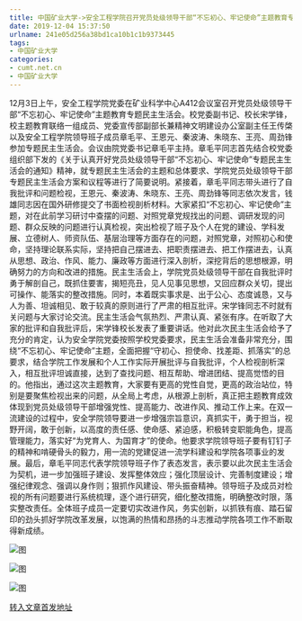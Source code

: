 ```yaml
---
title: 中国矿业大学->安全工程学院召开党员处级领导干部“不忘初心、牢记使命”主题教育专题民主生活会 | cumt.net.cn
date: 2019-12-04 15:37:50
urlname: 241e05d256a38bd1ca10b1c1b9373445
tags: 
- 中国矿业大学
categories:
- cumt.net.cn
- 中国矿业大学
---
```

12月3日上午，安全工程学院党委在矿业科学中心A412会议室召开党员处级领导干部“不忘初心、牢记使命”主题教育专题民主生活会。校党委副书记、校长宋学锋，校主题教育联络一组成员、党委宣传部副部长兼精神文明建设办公室副主任王传棨以及安全工程学院领导班子成员章毛平、王恩元、秦波涛、朱晓东、王亮、周劲锋参加专题民主生活会。会议由院党委书记章毛平主持。章毛平同志首先结合校党委组织部下发的《关于认真开好党员处级领导干部“不忘初心、牢记使命”专题民主生活会的通知》精神，就专题民主生活会的主题和总体要求、学院党员处级领导干部专题民主生活会方案和议程等进行了简要说明。紧接着，章毛平同志带头进行了自我批评和问题检视，王恩元、秦波涛、朱晓东、王亮、周劲锋等同志依次发言，钱雄同志因在国外研修提交了书面检视剖析材料。大家紧扣“不忘初心、牢记使命”主题，对在此前学习研讨中查摆的问题、对照党章党规找出的问题、调研发现的问题、群众反映的问题进行认真检视，突出检视了班子及个人在党的建设、学科发展、立德树人、师资队伍、基层治理等方面存在的问题，对照党章，对照初心和使命，坚持理论联系实际，坚持把自己摆进去、把职责摆进去、把工作摆进去，认真从思想、政治、作风、能力、廉政等方面进行深入剖析，深挖背后的思想根源，明确努力的方向和改进的措施。民主生活会上，学院党员处级领导干部在自我批评时勇于解剖自己，既抓住要害，揭短亮丑，见人见事见思想，又回应群众关切，提出可操作、能落实的整改措施。同时，本着既实事求是、出于公心、态度诚恳，又与人为善、坦诚相见、敢于较真的原则进行了严肃的相互批评。宋学锋同志不时就有关问题与大家讨论交流。民主生活会气氛热烈、严肃认真、紧张有序。在听取了大家的批评和自我批评后，宋学锋校长发表了重要讲话。他对此次民主生活会给予了充分的肯定，认为安全学院党委按照学校党委要求，民主生活会准备非常充分，围绕“不忘初心、牢记使命”主题，全面把握“守初心、担使命、找差距、抓落实”的总要求，结合学院工作发展和个人工作实际开展批评与自我批评，个人检视剖析深入，相互批评坦诚直接，达到了查找问题、相互帮助、增进团结、提高觉悟的目的。他指出，通过这次主题教育，大家要有更高的党性自觉，更高的政治站位，特别是要聚焦检视出来的问题，从全局上考虑，从根源上剖析，真正把主题教育成效体现到党员处级领导干部增强党性、提高能力、改进作风、推动工作上来。在双一流建设的过程中，安全学院领导要进一步增强宗旨意识，真抓实干，勇于担当，视野开阔，敢于创新，以高度的责任感、使命感、紧迫感，积极转变职能角色，提高管理能力，落实好“为党育人、为国育才”的使命。他要求学院领导班子要有钉钉子的精神和啃硬骨头的毅力，用一流的党建促进一流学科建设和学院各项事业的发展。最后，章毛平同志代表学院领导班子作了表态发言，表示要以此次民主生活会为契机，进一步加强班子建设、发挥整体效应；强化顶层设计、完善制度建设；增强纪律观念、强调以身作则；狠抓作风建设、带头振奋精神。领导班子及成员对检视的所有问题要进行系统梳理，逐个进行研究，细化整改措施，明确整改时限，落实整改责任。全体班子成员一定要切实改进作风，务实创新，以抓铁有痕、踏石留印的劲头抓好学院改革发展，以饱满的热情和昂扬的斗志推动学院各项工作不断取得新成绩。

![图](http://xwzx.cumt.edu.cn/_upload/article/images/91/da/1f6876fc46289f90400d25ab4d89/c9ec37b3-b253-4d49-9ffc-fcefc70a1e9c.jpg)

![图](http://xwzx.cumt.edu.cn/_upload/article/images/91/da/1f6876fc46289f90400d25ab4d89/f88184b3-5658-432a-b4c5-c33eb85d0d70.jpg)

![图](http://xwzx.cumt.edu.cn/_upload/article/images/91/da/1f6876fc46289f90400d25ab4d89/1a0497b3-e293-4865-933b-48af6ccb6c97.jpg)

[转入文章首发地址](http://xwzx.cumt.edu.cn/6e/c1/c523a552641/page.htm)